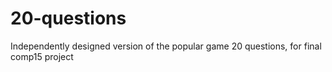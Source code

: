 # 20-questions
Independently designed version of the popular game 20 questions, for final comp15 project
